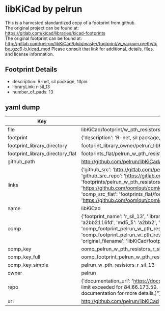# libKiCad by pelrun  
This is a harvested standardized copy of a footprint from github.  
The original project can be found at:  
https://gitlab.com/kicad/libraries/kicad-footprints  
The original footprint can be found at:
http://gitlab.com/pelrun/libKiCad/blob/master/footprint/w_vacuum.pretty/tube_gzc9-b.kicad_mod
Please consult that link for additional, details, files, and license information.  
## Footprint Details
* description: R-net, sil package, 13pin  
* libraryLink: r-sil_13  
* number_of_pads: 13  
## yaml dump  
| Key | Value |  
| --- | --- |  
| file | libKiCad/footprint/w_pth_resistors.pretty/r-sil_13.kicad_mod |  
| footprint | {'description': 'R-net, sil package, 13pin', 'libraryLink': 'r-sil_13', 'number_of_pads': 13} |  
| footprint_library_directory | footprint_library_owner/pelrun_libKiCad |  
| footprint_library_directory_flat | footprints_flat/pelrun_w_pth_resistors_r_sil_13/working |  
| github_path | http://github.com/pelrun/libKiCad/blob/master/footprint/w_pth_resistors.pretty/r-sil_13.kicad_mod |  
| links | {'github_src': 'http://gitlab.com/pelrun/libKiCad/blob/master/footprint/w_vacuum.pretty/tube_gzc9-b.kicad_mod', 'github_src_repo': 'https://gitlab.com/kicad/libraries/kicad-footprints', 'oomp_bot': 'footprints/pelrun_w_pth_resistors_r_sil_13/working', 'oomp_bot_github': 'https://github.com/oomlout/oomlout_oomp_footprint_bot/tree/main/footprints/pelrun_w_pth_resistors_r_sil_13/working', 'oomp_src_flat': 'footprints_flat/footprints_flat/pelrun_w_pth_resistors_r_sil_13/working', 'oomp_src_flat_github': 'https://github.com/oomlout/oomlout_oomp_footprint_src/tree/main/footprints_flat/pelrun_w_pth_resistors_r_sil_13/working'} |  
| name | libKiCad |  
| oomp | {'footprint_name': 'r_sil_13', 'library_name': 'w_pth_resistors', 'md5': 'a2bb2116fdbf011c9b22f3cb98b7f50c', 'md5_10': 'a2bb2116fd', 'md5_5': 'a2bb2', 'md5_6': 'a2bb21', 'oomp_key': 'oomp_pelrun_w_pth_resistors_r_sil_13', 'oomp_key_extra': 'oomp_footprint_pelrun_w_pth_resistors_r_sil_13', 'oomp_key_full': 'oomp_footprint_pelrun_w_pth_resistors_r_sil_13_a2bb21', 'oomp_key_simple': 'pelrun_w_pth_resistors_r_sil_13', 'original_filename': 'libKiCad/footprint/w_pth_resistors.pretty/r-sil_13.kicad_mod', 'owner_name': 'pelrun'} |  
| oomp_key | oomp_pelrun_w_pth_resistors_r_sil_13 |  
| oomp_key_full | oomp_footprint_pelrun_w_pth_resistors_r_sil_13 |  
| oomp_key_simple | pelrun_w_pth_resistors_r_sil_13 |  
| owner | pelrun |  
| repo | {'documentation_url': 'https://docs.github.com/rest/overview/resources-in-the-rest-api#rate-limiting', 'message': "API rate limit exceeded for 84.66.173.59. (But here's the good news: Authenticated requests get a higher rate limit. Check out the documentation for more details.)"} |  
| url | http://github.com/pelrun/libKiCad |  

